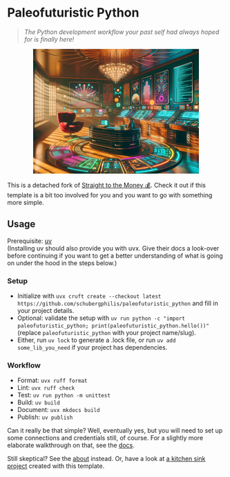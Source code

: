 # Paleofuturistic Python

> _The Python development workflow your past self had always hoped for is finally here!_

<p align="center">
  <img src="./paleofuturistic_python.png?raw=true" alt="Paleofuturistic Environment"/>
</p>

This is a detached fork of [Straight to the Money 💰](https://github.com/Carlovo/straight_to_the_money).
Check it out if this template is a bit too involved for you and you want to go with something more simple.

## Usage

Prerequisite: [uv](https://docs.astral.sh/uv/)  
(Installing uv should also provide you with uvx.
Give their docs a look-over before continuing if you want to get a better understanding of what is going on under the hood in the steps below.)

### Setup

- Initialize with `uvx cruft create --checkout latest https://github.com/schubergphilis/paleofuturistic_python` and fill in your project details.
- Optional: validate the setup with `uv run python -c "import paleofuturistic_python; print(paleofuturistic_python.hello())"` (replace `paleofuturistic_python` with your project name/slug).
- Either, run `uv lock` to generate a .lock file, or run `uv add some_lib_you_need` if your project has dependencies.

### Workflow

- Format: `uvx ruff format`
- Lint: `uvx ruff check`
- Test: `uv run python -m unittest`
- Build: `uv build`
- Document: `uvx mkdocs build`
- Publish: `uv publish`

Can it really be that simple?
Well, eventually yes, but you will need to set up some connections and credentials still, of course.
For a slightly more elaborate walkthrough on that, see the [docs](https://schubergphilis.github.io/paleofuturistic_python/walkthrough/).

Still skeptical?
See the [about](https://schubergphilis.github.io/paleofuturistic_python/about/) instead.
Or, have a look at [a kitchen sink project](https://github.com/carlovoSBP/kitchen_sink_full_of_cravings) created with this template.
